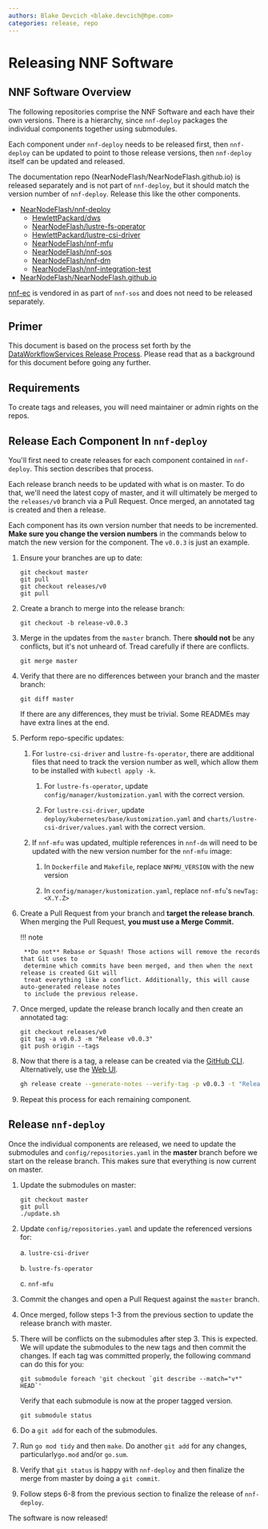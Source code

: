 ```yaml
---
authors: Blake Devcich <blake.devcich@hpe.com>
categories: release, repo
---
```


# Releasing NNF Software

## NNF Software Overview

The following repositories comprise the NNF Software and each have their own versions. There is a
hierarchy, since `nnf-deploy` packages the individual components together using submodules.

Each component under `nnf-deploy` needs to be released first, then `nnf-deploy` can be updated to
point to those release versions, then `nnf-deploy` itself can be updated and released.

The documentation repo (NearNodeFlash/NearNodeFlash.github.io) is released separately and is not
part of `nnf-deploy`, but it should match the version number of `nnf-deploy`. Release this like the
other components.

- [NearNodeFlash/nnf-deploy](https://github.com/NearNodeFlash/nnf-deploy)
    - [HewlettPackard/dws](https://github.com/HewlettPackard/dws)
    - [NearNodeFlash/lustre-fs-operator](https://github.com/NearNodeFlash/lustre-fs-operator)
    - [HewlettPackard/lustre-csi-driver](https://github.com/HewlettPackard/lustre-csi-driver)
    - [NearNodeFlash/nnf-mfu](https://github.com/NearNodeFlash/nnf-mfu)
    - [NearNodeFlash/nnf-sos](https://github.com/NearNodeFlash/nnf-sos)
    - [NearNodeFlash/nnf-dm](https://github.com/NearNodeFlash/nnf-dm)
    - [NearNodeFlash/nnf-integration-test](https://github.com/NearNodeFlash/nnf-integration-test)
- [NearNodeFlash/NearNodeFlash.github.io](https://github.com/NearNodeFlash/NearNodeFlash.github.io)

[nnf-ec](https://github.com/NearNodeFlash/nnf-ec) is vendored in as part of `nnf-sos` and does not
need to be released separately.

## Primer

This document is based on the process set forth by the [DataWorkflowServices Release
Process](https://dataworkflowservices.github.io/v0.0.1/repo-guides/create-a-release/readme/).
Please read that as a background for this document before going any further.

## Requirements

To create tags and releases, you will need maintainer or admin rights on the repos.

## Release Each Component In `nnf-deploy`

You'll first need to create releases for each component contained in `nnf-deploy`. This section
describes that process.

Each release branch needs to be updated with what is on master. To do that, we'll need the latest
copy of master, and it will ultimately be merged to the `releases/v0` branch via a Pull Request.
Once merged, an annotated tag is created and then a release.

Each component has its own version number that needs to be incremented. **Make sure you change the
version numbers** in the commands below to match the new version for the component. The `v0.0.3` is
just an example.

1. Ensure your branches are up to date:

    ```shell
    git checkout master
    git pull
    git checkout releases/v0
    git pull
    ```

2. Create a branch to merge into the release branch:

    ```shell
    git checkout -b release-v0.0.3
    ```

3. Merge in the updates from the `master` branch. There **should not** be any conflicts, but it's
   not unheard of. Tread carefully if there are conflicts.

    ```shell
    git merge master
    ```

4. Verify that there are no differences between your branch and the master branch:

    ```shell
    git diff master
    ```

    If there are any differences, they must be trivial. Some READMEs may have extra lines at the
    end.

5. Perform repo-specific updates:

    1. For `lustre-csi-driver` and `lustre-fs-operator`, there are additional files that need to
    track the version number as well, which allow them to be installed with `kubectl apply -k`.

        1. For `lustre-fs-operator`, update `config/manager/kustomization.yaml` with the correct
        version.

        2. For `lustre-csi-driver`, update `deploy/kubernetes/base/kustomization.yaml` and
        `charts/lustre-csi-driver/values.yaml` with the correct version.

    2. If `nnf-mfu` was updated, multiple references in `nnf-dm` will need to be updated with the
    new version number for the `nnf-mfu` image:

        1. In `Dockerfile` and `Makefile`, replace `NNFMU_VERSION` with the new version

        2. In `config/manager/kustomization.yaml`, replace `nnf-mfu`'s `newTag: <X.Y.Z>`

6. Create a Pull Request from your branch and **target the release branch**.  When merging the Pull
Request, **you must use a Merge Commit.**

    !!! note

        **Do not** Rebase or Squash! Those actions will remove the records that Git uses to
        determine which commits have been merged, and then when the next release is created Git will
        treat everything like a conflict. Additionally, this will cause auto-generated release notes
        to include the previous release.

7. Once merged, update the release branch locally and then create an annotated tag:

    ```shell
    git checkout releases/v0
    git tag -a v0.0.3 -m "Release v0.0.3"
    git push origin --tags
    ```

8. Now that there is a tag, a release can be created via the [GitHub CLI](https://cli.github.com/).
   Alternatively, use the [Web UI](https://github.com/NearNodeFlash/nnf-dm/releases/new).

    ```bash
    gh release create --generate-notes --verify-tag -p v0.0.3 -t "Release v0.0.3"
    ```

9. Repeat this process for each remaining component.

## Release `nnf-deploy`

Once the individual components are released, we need to update the submodules and
`config/repositories.yaml` in the **master** branch before we start on the release branch. This
makes sure that everything is now current on master.

1. Update the submodules on master:

    ```shell
    git checkout master
    git pull
    ./update.sh
    ```

2. Update `config/repositories.yaml` and update the referenced versions for:

   a. `lustre-csi-driver`

   b. `lustre-fs-operator`

   c. `nnf-mfu`

3. Commit the changes and open a Pull Request against the `master` branch.

4. Once merged, follow steps 1-3 from the previous section to update the release branch with master.

5. There will be conflicts on the submodules after step 3. This is expected. We will update the
   submodules to the new tags and then commit the changes.  If each tag was committed properly, the
   following command can do this for you:

    ```shell
    git submodule foreach 'git checkout `git describe --match="v*" HEAD`'
    ```

    Verify that each submodule is now at the proper tagged version.

    ```shell
    git submodule status
    ```

6. Do a `git add` for each of the submodules.

7. Run `go mod tidy` and then `make`. Do another `git add` for any changes, particularly`go.mod`
and/or `go.sum`.

8. Verify that `git status` is happy with `nnf-deploy` and then finalize the merge from master by
   doing a `git commit`.

9. Follow steps 6-8 from the previous section to finalize the release of `nnf-deploy`.

The software is now released!
